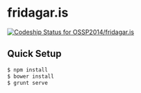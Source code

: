 fridagar.is
===========

[ ![Codeship Status for OSSP2014/fridagar.is](https://codeship.io/projects/944d2590-cb2a-0131-ec9e-32e5a64033be/status?branch=master)](https://codeship.io/projects/22591)

## Quick Setup

```sh
$ npm install
$ bower install
$ grunt serve
```
